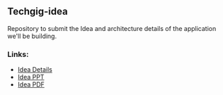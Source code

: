 ## Techgig-idea
Repository to submit the Idea and architecture details of the application we'll be building.

### Links:
- [Idea Details](/idea/README.md)
- [Idea PPT](/idea/Idea%20PPT.pptx)
- [Idea PDF](/idea/Idea%20PDF.pdf)